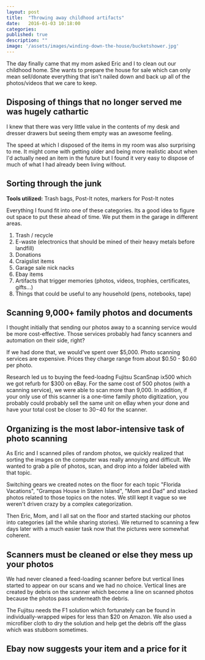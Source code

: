 ```yaml
---
layout: post
title:  "Throwing away childhood artifacts"
date:   2016-01-03 10:18:00
categories: 
published: true
description: ""
image: '/assets/images/winding-down-the-house/bucketshower.jpg'
---
```


The day finally came that my mom asked Eric and I to clean out our childhood home. She wants to prepare the house for sale which can only mean sell/donate everything that isn't nailed down and back up all of the photos/videos that we care to keep.

## Disposing of things that no longer served me was hugely cathartic

I knew that there was very little value in the contents of my desk and dresser drawers but seeing them empty was an awesome feeling. 

The speed at which I disposed of the items in my room was also surprising to me. It might come with getting older and being more realistic about when I'd actually need an item in the future but I found it very easy to dispose of much of what I had already been living without.

## Sorting through the junk

**Tools utilized:** Trash bags, Post-It notes, markers for Post-It notes

Everything I found fit into one of these categories. Its a good idea to figure out space to put these ahead of time. We put them in the garage in different areas.

1. Trash / recycle
2. E-waste (electronics that should be mined of their heavy metals before landfill)
3. Donations
4. Craigslist items
5. Garage sale nick nacks
6. Ebay items
7. Artifacts that trigger memories (photos, videos, trophies, certificates, gifts...)
8. Things that could be useful to any household (pens, notebooks, tape)

## Scanning 9,000+ family photos and documents

I thought initially that sending our photos away to a scanning service would be more cost-effective. Those services probably had fancy scanners and automation on their side, right?

If we had done that, we would've spent over $5,000. Photo scanning services are expensive. Prices they charge range from about $0.50 - $0.60 per photo.

Research led us to buying the feed-loadng Fujitsu ScanSnap ix500 which we got refurb for $300 on eBay. For the same cost of 500 photos (with a scanning service), we were able to scan more than 9,000. In addition, if your only use of this scanner is a one-time family photo digitization, you probably could probably sell the same unit on eBay when your done and have your total cost be closer to $30-$40 for the scanner.

## Organizing is the most labor-intensive task of photo scanning

As Eric and I scanned piles of random photos, we quickly realized that sorting the images on the computer was really annoying and difficult. We wanted to grab a pile of photos, scan, and drop into a folder labeled with that topic. 

Switching gears we created notes on the floor for each topic "Florida Vacations", "Grampas House in Staten Island", "Mom and Dad" and stacked photos related to those topics on the notes. We still kept it vague so we weren't driven crazy by a complex categorization.

Then Eric, Mom, and I all sat on the floor and started stacking our photos into categories (all the while sharing stories). We returned to scanning a few days later with a much easier task now that the pictures were somewhat coherent.

## Scanners must be cleaned or else they mess up your photos

We had never cleaned a feed-loading scanner before but vertical lines started to appear on our scans and we had no choice. Vertical lines are created by debris on the scanner which become a line on scanned photos because the photos pass underneath the debris.

The Fujitsu needs the F1 solution which fortunately can be found in individually-wrapped wipes for less than $20 on Amazon. We also used a microfiber cloth to dry the solution and help get the debris off the glass which was stubborn sometimes.

## Ebay now suggests your item and a price for it


